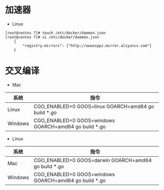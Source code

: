 # 加速器
- Linux
```
[root@centos 7]# touch /etc/docker/daemon.json
[root@centos 7]# vi /etc/docker/daemon.json
	{
        "registry-mirrors": ["http://uwoosppz.mirror.aliyuncs.com"]
	}
```

# 交叉编译
- Mac

系统      | 指令
--       | --
Linux    | CGO_ENABLED=0 GOOS=linux GOARCH=amd64 go build *.go
Windows  | CGO_ENABLED=0 GOOS=windows GOARCH=amd64 go build *.go

- Linux

系统      | 指令
--       | --
Mac      | CGO_ENABLED=0 GOOS=darwin GOARCH=amd64 go build *.go
Windows  | CGO_ENABLED=0 GOOS=windows GOARCH=amd64 go build *.go
